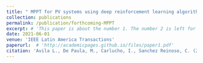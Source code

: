 ```yaml
---
title: " MPPT for PV systems using deep reinforcement learning algorithms"
collection: publications
permalink: /publication/forthcoming-MPPT
excerpt: # 'This paper is about the number 1. The number 2 is left for future work.'
date: 2021-06-01
venue: 'IEEE Latin America Transactions'
paperurl:  # 'http://academicpages.github.io/files/paper1.pdf'
citation: 'Avila L., De Paula, M., Carlucho, I., Sanchez Reinoso, C. (2019). &quot;  MPPT for PV systems using deep reinforcement learning algorithms.&quot; <i> IEEE Latin America Transactions </i>.'
---
```


